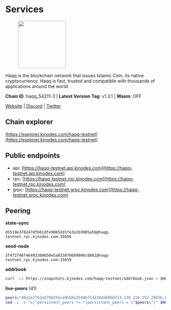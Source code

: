 # Services

<figure><img src="https://raw.githubusercontent.com/kj89/testnet_manuals/main/pingpub/logos/haqq.png" width="150" alt=""><figcaption></figcaption></figure>

Haqq is the blockchain network that issues Islamic Coin,  its native cryptocurrency. Haqq is fast, trusted and  compatible with thousands of applications around the world.

**Chain ID**: haqq_54211-3 | **Latest Version Tag**: v1.3.1 | **Wasm**: OFF

[Website](https://islamiccoin.net) | [Discord](https://discord.gg/hU9MHG5kZq) | [Twitter](https://twitter.com/Islamic_Coin)




## Chain explorer
[https://explorer.kjnodes.com/haqq-testnet](https://explorer.kjnodes.com/haqq-testnet)

## Public endpoints

* api: [https://haqq-testnet.api.kjnodes.com](https://haqq-testnet.api.kjnodes.com)
* rpc: [https://haqq-testnet.rpc.kjnodes.com](https://haqq-testnet.rpc.kjnodes.com)
* grpc: [https://haqq-testnet.grpc.kjnodes.com](https://haqq-testnet.grpc.kjnodes.com)

## Peering

**state-sync**

```text
d5519e378247dfb61dfe90652d1fe3e2b3005a5b@haqq-testnet.rpc.kjnodes.com:35656
```

**seed-node**

```text
3f472746f46493309650e5a033076689996c8881@haqq-testnet.rpc.kjnodes.com:35659
```

**addrbook**
```bash
curl -Ls https://snapshots.kjnodes.com/haqq-testnet/addrbook.json > $HOME/.haqqd/config/addrbook.json
```

**live-peers** (41)
```bash
peers="48a2a7762a579d25bca95b0a3548b714238dd60b@213.239.216.252:20656,ba56c564a5430632e59e2b08fc348735bc56b32f@154.12.232.140:26656,d5519e378247dfb61dfe90652d1fe3e2b3005a5b@65.109.68.190:35656,6771e65c1b30cc514faf5943320fdda480fe9124@95.216.39.183:26656,56158e0f2acf850114e82644afceb565a73b08cc@185.144.99.95:26656,ed145a35b436878c1f1c10634bd18600f3696e17@95.217.181.142:26656,23ff658b56fbb8bc73372973a34733ff5d79b435@142.132.202.50:11604,d7ac44bf8f8d760c3df1a8695145021f35feb985@34.88.220.124:26656,d43289f43e6fba3aaa51559d35b377907dd12007@65.108.234.11:11656,54e81994c61bbb6c414f8ab0a606a7edda138a3b@95.216.154.100:26656,32a8eec046b95e8646ff0810b4596dc7083a0beb@65.108.145.131:26656,eb503dddcc41ba801c646d63cc762de4e9c43aa4@35.228.23.164:26656,1c5a4624a7f1a71e240ae2df82e97d5e9f46ff5c@88.99.214.188:60956,62bf004201a90ce00df6f69390378c3d90f6dd7e@45.83.173.19:26656,2d13d679b64e1a574904a140f72815644ec71131@65.21.133.125:30656,3e982cadd9956384478798f8ab1a686632be0fd4@149.102.156.102:35656,927a323649e7dd8d4c75da6e5edaee439652b46f@65.109.92.241:20116,1aab94bf08ae091c6b1fb1cf63c5862001f30a70@95.214.53.178:56656,a6150d39e4725d28a56f41ebf3c6d457c54bd2f1@34.138.250.4:26656,65bfa4b4b4b9accb9c0e0d46a1c07ae9a44a3a23@168.119.227.142:26656,3df5a68b919177179c6dcb0b9c9354fd6bbba1c8@65.109.92.240:20116,00b1befaceba6b0178d2b6076ae0968adf4bd7b5@65.108.67.152:26656,90b40d2b773090b82aa7788c2d1937e4fd6d2dc0@65.108.231.124:19656,064fe9fe19fe5552b2d4922d659466e583f42b22@95.216.2.219:26658,0833039f717227ccd156d156ea772746b8ac6d71@146.19.24.139:26656,585f921fe1d7101f2830e1d684797ab0f3d9591e@198.199.71.203:35656,b72f2156db8c87e679dc853730746ff40038120c@213.239.215.77:26656,24e894d4d8a18276acf6051cccf369a1ce69842d@65.108.151.105:26656,24da98830276fb0b4fc209cfcaf0cc3a287e1bdd@135.181.222.179:26656,fd53be6145264c86f2db22659141c925e119794c@138.201.155.226:12656,1a395e1ce2119531b831c4b9979718dd810f0244@195.46.164.179:31656,a884387139109784cad9193652b82ef20a85d713@38.242.159.148:26656,1fefb6b75431482502e125a290deba1e7e539d4e@135.181.148.11:26656,f57fae1bdea281392b563a58978a2d8c0a37725f@95.217.233.234:26656,9eb507f9365313dbe7f426050fec9648298f58ee@109.205.183.51:26656,ce080696d69228597caf0e80920dfe1bae2dcd54@95.217.12.131:26656,5f0492553fc69a7db26e8f2b9ffe6cfd21b715f3@95.216.72.28:26656,93ae3fa625f55b98225b870e4fd4052ad8a97b97@109.123.252.231:26656,1bf3dc678426030d597d49292ad6d239bca953db@65.108.139.20:36656,0629018cef2e53288757381ffdc0b84cbb5931cc@95.216.1.249:26656,9444cf6e8cc3e452f8006acce0283d87ee663b7a@185.163.125.253:35656"
sed -i -e "s|^persistent_peers *=.*|persistent_peers = \"$peers\"|" $HOME/.haqqd/config/config.toml
```
